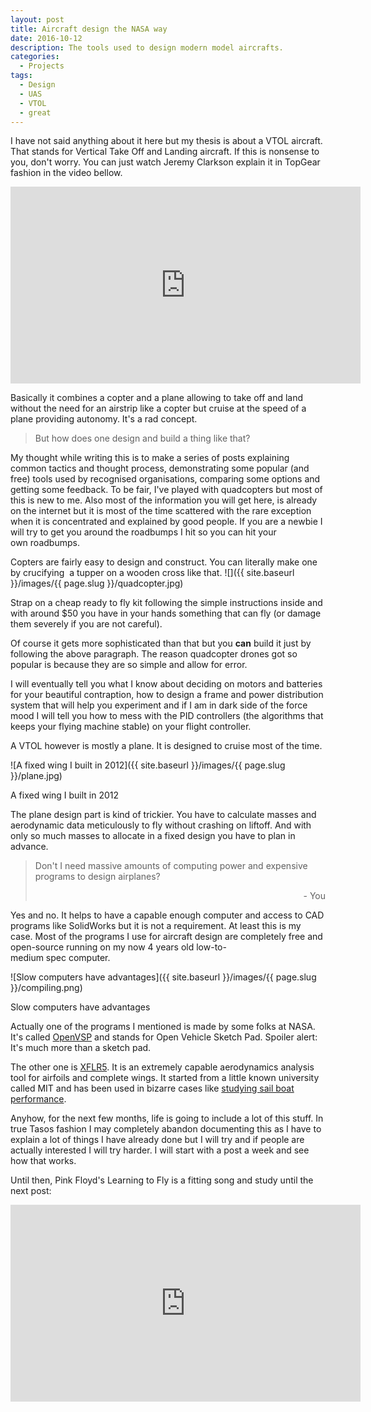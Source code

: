 ```yaml
---
layout: post
title: Aircraft design the NASA way
date: 2016-10-12
description: The tools used to design modern model aircrafts.
categories:
  - Projects
tags:
  - Design
  - UAS
  - VTOL
  - great
---
```


I have not said anything about it here but my thesis is about a VTOL aircraft. That stands for Vertical Take Off and Landing aircraft. If this is nonsense to you, don't worry. You can just watch Jeremy Clarkson explain it in TopGear fashion in the video bellow.

<div class="videoWrapper">
  <iframe width="560" height="315" src="https://www.youtube.com/embed/MXo_d6tNWuY" frameborder="0" allowfullscreen></iframe>
</div>

Basically it combines a copter and a plane allowing to take off and land without the need for an airstrip like a copter but cruise at the speed of a plane providing autonomy. It's a rad concept.

<!--more-->

> But how does one design and build a thing like that?

My thought while writing this is to make a series of posts explaining common tactics and thought process, demonstrating some popular (and free) tools used by recognised organisations, comparing some options and getting some feedback. To be fair, I've played with quadcopters but most of this is new to me. Also most of the information you will get here, is already on the internet but it is most of the time scattered with the rare exception when it is concentrated and explained by good people. If you are a newbie I will try to get you around the roadbumps I hit so you can hit your own roadbumps.

Copters are fairly easy to design and construct. You can literally make one by crucifying  a tupper on a wooden cross like that.
![]({{ site.baseurl }}/images/{{ page.slug }}/quadcopter.jpg)

Strap on a cheap ready to fly kit following the simple instructions inside and with around $50 you have in your hands something that can fly (or damage them severely if you are not careful).

Of course it gets more sophisticated than that but you **can** build it just by following the above paragraph. The reason quadcopter drones got so popular is because they are so simple and allow for error.

I will eventually tell you what I know about deciding on motors and batteries for your beautiful contraption, how to design a frame and power distribution system that will help you experiment and if I am in dark side of the force mood I will tell you how to mess with the PID controllers (the algorithms that keeps your flying machine stable) on your flight controller.

A VTOL however is mostly a plane. It is designed to cruise most of the time.

![A fixed wing I built in 2012]({{ site.baseurl }}/images/{{ page.slug }}/plane.jpg)

<p class="text-center">A fixed wing I built in 2012</p>

The plane design part is kind of trickier. You have to calculate masses and aerodynamic data meticulously to fly without crashing on liftoff. And with only so much masses to allocate in a fixed design you have to plan in advance.

<blockquote>
  <p>Don't I need massive amounts of computing power and expensive programs to design airplanes?</p>
  <p style="text-align: right;">- You</p>
</blockquote>

Yes and no. It helps to have a capable enough computer and access to CAD programs like SolidWorks but it is not a requirement. At least this is my case. Most of the programs I use for aircraft design are completely free and open-source running on my now 4 years old low-to-medium spec computer.

![Slow computers have advantages]({{ site.baseurl }}/images/{{ page.slug }}/compiling.png)

<p class="text-center">Slow computers have advantages</p>

Actually one of the programs I mentioned is made by some folks at NASA. It's called [OpenVSP](https:///www.openvsp.org/) and stands for Open Vehicle Sketch Pad. Spoiler alert: It's much more than a sketch pad.

The other one is [XFLR5](https:///www.xflr5.com/xflr5.htm). It is an extremely capable aerodynamics analysis tool for airfoils and complete wings. It started from a little known university called MIT and has been used in bizarre cases like [studying sail boat performance](https:///www.xflr5.com/sail7/sail7.html).

Anyhow, for the next few months, life is going to include a lot of this stuff. In true Tasos fashion I may completely abandon documenting this as I have to explain a lot of things I have already done but I will try and if people are actually interested I will try harder. I will start with a post a week and see how that works.

Until then, Pink Floyd's Learning to Fly is a fitting song and study until the next post:

<div class="videoWrapper">
  <iframe width="560" height="315" src="https://www.youtube.com/embed/eCB_INs2E24" frameborder="0" allowfullscreen></iframe>
</div>
